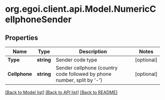 # org.egoi.client.api.Model.NumericCellphoneSender
## Properties

Name | Type | Description | Notes
------------ | ------------- | ------------- | -------------
**Type** | **string** | Sender code type | [optional] 
**Cellphone** | **string** | Sender cellphone (country code followed by phone number, split by &#39;-&#39;) | [optional] 

[[Back to Model list]](../README.md#documentation-for-models) [[Back to API list]](../README.md#documentation-for-api-endpoints) [[Back to README]](../README.md)

